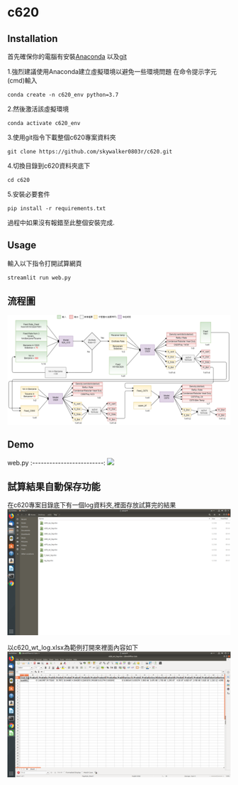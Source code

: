 # c620

## Installation
首先確保你的電腦有安裝[Anaconda](https://www.anaconda.com/products/individual)
以及[git](https://git-scm.com/downloads)


1.強烈建議使用Anaconda建立虛擬環境以避免一些環境問題
在命令提示字元(cmd)輸入
```
conda create -n c620_env python=3.7
```
2.然後激活該虛擬環境
```
conda activate c620_env
```
3.使用git指令下載整個c620專案資料夾
```
git clone https://github.com/skywalker0803r/c620.git
```
4.切換目錄到c620資料夾底下
```
cd c620
```
5.安裝必要套件
```
pip install -r requirements.txt
```
過程中如果沒有報錯至此整個安裝完成.

## Usage

輸入以下指令打開試算網頁
```
streamlit run web.py
```

## 流程圖

![](https://github.com/skywalker0803r/c620/blob/main/img/overview.png)


## Demo

web.py
:-------------------------:
![](https://github.com/skywalker0803r/c620/blob/main/gif/web.gif)

## 試算結果自動保存功能

在c620專案目錄底下有一個log資料夾,裡面存放試算完的結果
![](https://github.com/skywalker0803r/c620/blob/main/img/logdir.png)

以c620_wt_log.xlsx為範例打開來裡面內容如下
![](https://github.com/skywalker0803r/c620/blob/main/img/c620_wt_log.png)
